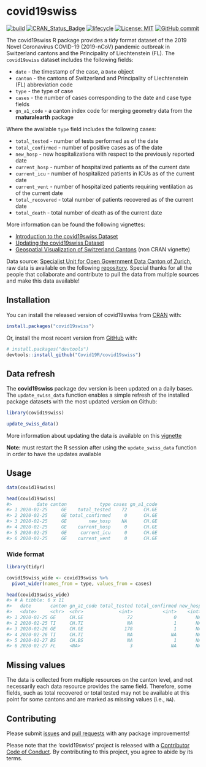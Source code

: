 
<!-- README.md is generated from README.Rmd. Please edit that file -->

# covid19swiss

<!-- badges: start -->

[![build](https://github.com/covid19r/covid19swiss/workflows/build/badge.svg?branch=master)](https://github.com/covid19r/covid19swiss/actions?query=workflow%3Abuild)
[![CRAN\_Status\_Badge](https://www.r-pkg.org/badges/version/covid19swiss)](https://cran.r-project.org/package=covid19swiss)
[![lifecycle](https://img.shields.io/badge/lifecycle-experimental-orange.svg)](https://www.tidyverse.org/lifecycle/#experimental)
[![License:
MIT](https://img.shields.io/badge/License-MIT-blue.svg)](https://opensource.org/licenses/MIT)
[![GitHub
commit](https://img.shields.io/github/last-commit/covid19r/covid19swiss)](https://github.com/covid19r/covid19swiss/commit/master)
<!-- badges: end -->

The covid19swiss R package provides a tidy format dataset of the 2019
Novel Coronavirus COVID-19 (2019-nCoV) pandemic outbreak in Switzerland
cantons and the Principality of Liechtenstein (FL). The `covid19swiss`
dataset includes the following fields:

  - `date` - the timestamp of the case, a `Date` object
  - `canton` - the cantons of Switzerland and Principality of
    Liechtenstein (FL) abbreviation code
  - `type` - the type of case
  - `cases` - the number of cases corresponding to the date and case
    type fields
  - `gn_a1_code` - a canton index code for merging geometry data from
    the **rnaturalearth** package

Where the available `type` field includes the following cases:

  - `total_tested` - number of tests performed as of the date
  - `total_confirmed` - number of positive cases as of the date
  - `new_hosp` - new hospitalizations with respect to the previously
    reported date
  - `current_hosp` - number of hospitalized patients as of the current
    date
  - `current_icu` - number of hospitalized patients in ICUs as of the
    current date
  - `current_vent` - number of hospitalized patients requiring
    ventilation as of the current date
  - `total_recovered` - total number of patients recovered as of the
    current date
  - `total_death` - total number of death as of the current date

More information can be found the following vignettes:

  - [Introduction to the covid19swiss Dataset]()
  - [Updating the covid19swiss Dataset]()
  - [Geospatial Visualization of Switzerland Cantons]() (non CRAN
    vignette)

Data source: [Specialist Unit for Open Government Data Canton of
Zurich](http://open.zh.ch/internet/justiz_inneres/ogd/de/daten.html),
raw data is available on the following
[repository](https://github.com/openZH/covid_19). Special thanks for all
the people that collaborate and contribute to pull the data from
multiple sources and make this data available\!

## Installation

You can install the released version of covid19swiss from
[CRAN](https://cran.r-project.org/web/packages/covid19swiss/index.html)
with:

``` r
install.packages("covid19swiss")
```

Or, install the most recent version from
[GitHub](https://github.com/Covid19R/covid19swiss) with:

``` r
# install.packages("devtools")
devtools::install_github("Covid19R/covid19swiss")
```

## Data refresh

The **covid19swiss** package dev version is been updated on a daily
bases. The `update_swiss_data` function enables a simple refresh of the
installed package datasets with the most updated version on Github:

``` r
library(covid19swiss)

update_swiss_data()
```

More information about updating the data is available on this
[vignette](https://covid19r.github.io/covid19swiss/articles/update_the_data.html)

**Note:** must restart the R session after using the `update_swiss_data`
function in order to have the updates available

## Usage

``` r
data(covid19swiss)

head(covid19swiss)
#>         date canton            type cases gn_a1_code
#> 1 2020-02-25     GE    total_tested    72      CH.GE
#> 2 2020-02-25     GE total_confirmed     0      CH.GE
#> 3 2020-02-25     GE        new_hosp    NA      CH.GE
#> 4 2020-02-25     GE    current_hosp     0      CH.GE
#> 5 2020-02-25     GE     current_icu     0      CH.GE
#> 6 2020-02-25     GE    current_vent     0      CH.GE
```

### Wide format

``` r
library(tidyr)

covid19swiss_wide <- covid19swiss %>% 
  pivot_wider(names_from = type, values_from = cases)

head(covid19swiss_wide)
#> # A tibble: 6 x 11
#>   date       canton gn_a1_code total_tested total_confirmed new_hosp current_hosp current_icu current_vent total_recovered total_death
#>   <date>     <chr>  <chr>             <int>           <int>    <int>        <int>       <int>        <int>           <int>       <int>
#> 1 2020-02-25 GE     CH.GE                72               0       NA            0           0            0              NA          NA
#> 2 2020-02-25 TI     CH.TI                NA               1       NA           NA          NA           NA              NA          NA
#> 3 2020-02-26 GE     CH.GE               178               1       NA            1           0            0              NA          NA
#> 4 2020-02-26 TI     CH.TI                NA              NA       NA           NA          NA           NA              NA          NA
#> 5 2020-02-27 BS     CH.BS                NA               1       NA           NA          NA           NA              NA          NA
#> 6 2020-02-27 FL     <NA>                  3              NA       NA           NA          NA           NA              NA          NA
```

## Missing values

The data is collected from multiple resources on the canton level, and
not necessarily each data resource provides the same field. Therefore,
some fields, such as total recovered or total tested may not be
available at this point for some cantons and are marked as missing
values (i.e., `NA`).

## Contributing

Please submit [issues](https://github.com/Covid19R/covid19swiss/issues)
and [pull requests](https://github.com/Covid19R/covid19swiss/pulls) with
any package improvements\!

Please note that the ‘covid19swiss’ project is released with a
[Contributor Code of
Conduct](https://github.com/Covid19R/covid19swiss/blob/master/CODE_OF_CONDUCT.md).
By contributing to this project, you agree to abide by its terms.

